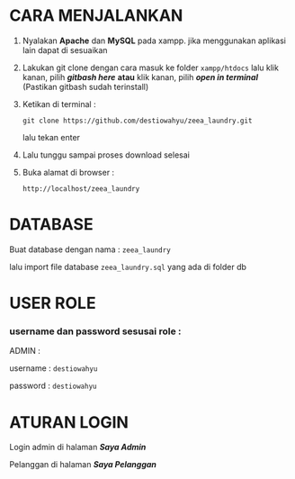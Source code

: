 # CARA MENJALANKAN
1. Nyalakan **Apache** dan **MySQL** pada xampp. jika menggunakan aplikasi lain dapat di sesuaikan
2. Lakukan git clone dengan cara masuk ke folder `xampp/htdocs` lalu klik kanan, pilih _**gitbash here**_ **atau** klik kanan, pilih _**open in terminal**_ (Pastikan gitbash sudah terinstall)
3. Ketikan di terminal :

   ```
   git clone https://github.com/destiowahyu/zeea_laundry.git
   ```

   lalu tekan enter
5. Lalu tunggu sampai proses download selesai
6. Buka alamat di browser :
   ```
   http://localhost/zeea_laundry
   ```

# DATABASE
Buat database dengan nama : `zeea_laundry`

lalu import file database `zeea_laundry.sql` yang ada di folder db

# USER ROLE
### username dan password sesusai role :

ADMIN :

username : `destiowahyu`

password : `destiowahyu`



# ATURAN LOGIN
Login admin di halaman ***Saya Admin***

Pelanggan di halaman ***Saya Pelanggan***
